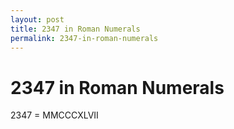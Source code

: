 ```yaml
---
layout: post
title: 2347 in Roman Numerals
permalink: 2347-in-roman-numerals
---
```


# 2347 in Roman Numerals

2347 = MMCCCXLVII
